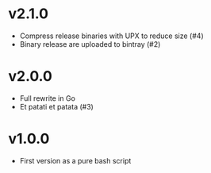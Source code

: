 # v2.1.0

- Compress release binaries with UPX to reduce size (#4)
- Binary release are uploaded to bintray (#2)

# v2.0.0

- Full rewrite in Go
- Et patati et patata (#3)

# v1.0.0

- First version as a pure bash script